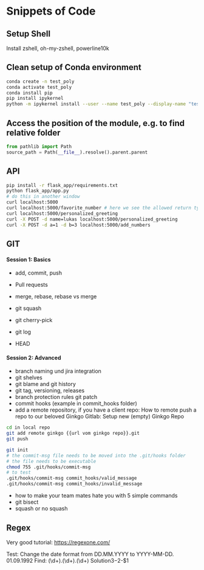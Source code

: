 # Snippets of Code

## Setup Shell
Install zshell, oh-my-zshell, powerline10k


## Clean setup of Conda environment

```bash
conda create -n test_poly
conda activate test_poly
conda install pip
pip install ipykernel
python -m ipykernel install --user --name test_poly --display-name "test_poly"
```


## Access the position of the module, e.g. to find relative folder
```python
from pathlib import Path
source_path = Path(__file__).resolve().parent.parent
```

## API
```bash
pip install -r flask_app/requirements.txt
python flask_app/app.py
# do this in another window
curl localhost:5000
curl localhost:5000/favorite_number # here we see the allowed return types
curl localhost:5000/personalized_greeting
curl -X POST -d name=lukas localhost:5000/personalized_greeting
curl -X POST -d a=1 -d b=3 localhost:5000/add_numbers
```


## GIT 
#### Session 1: Basics
* add, commit, push
* Pull requests
* merge, rebase, rebase vs merge
* git squash
* git cherry-pick
* git log
    
* HEAD

#### Session 2: Advanced
* branch naming und jira integration
* git shelves
* git blame and git history
* git tag, versioning, releases
* branch protection rules
  git patch
* commit hooks (example in commit_hooks folder)
* add a remote repository, if you have a client repo:
How to remote push a repo to our beloved Ginkgo Gitlab:
Setup new (empty) Ginkgo Repo
```bash
cd in local repo
git add remote ginkgo {{url vom ginkgo repo}}.git
git push
```

```bash
git init
# the commit-msg file needs to be moved into the .git/hooks folder
# the file needs to be executable
chmod 755 .git/hooks/commit-msg
# to test
.git/hooks/commit-msg commit_hooks/valid_message
.git/hooks/commit-msg commit_hooks/invalid_message
```
  
* how to make your team mates hate you with 5 simple commands
* git bisect 
*  squash or no squash


## Regex

Very good tutorial: https://regexone.com/

Test: Change the date format from DD.MM.YYYY to YYYY-MM-DD.
01.09.1992
Find: (\d+).(\d+).(\d+)
Solution$3-$2-$1